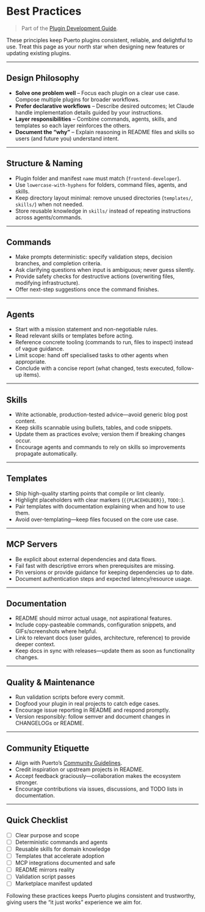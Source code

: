 # Best Practices
> Part of the [Plugin Development Guide](index.md).

These principles keep Puerto plugins consistent, reliable, and delightful to use. Treat this page as your north star when designing new features or updating existing plugins.

---

## Design Philosophy

- **Solve one problem well** – Focus each plugin on a clear use case. Compose multiple plugins for broader workflows.
- **Prefer declarative workflows** – Describe desired outcomes; let Claude handle implementation details guided by your instructions.
- **Layer responsibilities** – Combine commands, agents, skills, and templates so each layer reinforces the others.
- **Document the “why”** – Explain reasoning in README files and skills so users (and future you) understand intent.

---

## Structure & Naming

- Plugin folder and manifest `name` must match (`frontend-developer`).
- Use `lowercase-with-hyphens` for folders, command files, agents, and skills.
- Keep directory layout minimal: remove unused directories (`templates/`, `skills/`) when not needed.
- Store reusable knowledge in `skills/` instead of repeating instructions across agents/commands.

---

## Commands

- Make prompts deterministic: specify validation steps, decision branches, and completion criteria.
- Ask clarifying questions when input is ambiguous; never guess silently.
- Provide safety checks for destructive actions (overwriting files, modifying infrastructure).
- Offer next-step suggestions once the command finishes.

---

## Agents

- Start with a mission statement and non-negotiable rules.
- Read relevant skills or templates before acting.
- Reference concrete tooling (commands to run, files to inspect) instead of vague guidance.
- Limit scope: hand off specialised tasks to other agents when appropriate.
- Conclude with a concise report (what changed, tests executed, follow-up items).

---

## Skills

- Write actionable, production-tested advice—avoid generic blog post content.
- Keep skills scannable using bullets, tables, and code snippets.
- Update them as practices evolve; version them if breaking changes occur.
- Encourage agents and commands to rely on skills so improvements propagate automatically.

---

## Templates

- Ship high-quality starting points that compile or lint cleanly.
- Highlight placeholders with clear markers (`{{PLACEHOLDER}}`, `TODO:`).
- Pair templates with documentation explaining when and how to use them.
- Avoid over-templating—keep files focused on the core use case.

---

## MCP Servers

- Be explicit about external dependencies and data flows.
- Fail fast with descriptive errors when prerequisites are missing.
- Pin versions or provide guidance for keeping dependencies up to date.
- Document authentication steps and expected latency/resource usage.

---

## Documentation

- README should mirror actual usage, not aspirational features.
- Include copy-pasteable commands, configuration snippets, and GIFs/screenshots where helpful.
- Link to relevant docs (user guides, architecture, reference) to provide deeper context.
- Keep docs in sync with releases—update them as soon as functionality changes.

---

## Quality & Maintenance

- Run validation scripts before every commit.
- Dogfood your plugin in real projects to catch edge cases.
- Encourage issue reporting in README and respond promptly.
- Version responsibly: follow semver and document changes in CHANGELOGs or README.

---

## Community Etiquette

- Align with Puerto’s [Community Guidelines](../contributing/community-guidelines.md).
- Credit inspiration or upstream projects in README.
- Accept feedback graciously—collaboration makes the ecosystem stronger.
- Encourage contributions via issues, discussions, and TODO lists in documentation.

---

## Quick Checklist

- [ ] Clear purpose and scope
- [ ] Deterministic commands and agents
- [ ] Reusable skills for domain knowledge
- [ ] Templates that accelerate adoption
- [ ] MCP integrations documented and safe
- [ ] README mirrors reality
- [ ] Validation script passes
- [ ] Marketplace manifest updated

Following these practices keeps Puerto plugins consistent and trustworthy, giving users the “it just works” experience we aim for.
